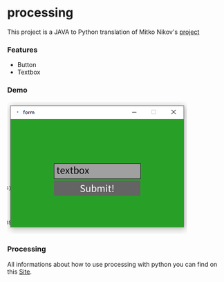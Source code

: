 # processing
This project is a JAVA to Python translation of Mitko Nikov's [project](https://github.com/mitkonikov/Processing)

### Features
* Button
* Textbox

### Demo
![Demo](img/demo.png)

### Processing
All informations about how to use processing with python you can find on this [Site](https://py.processing.org/).
